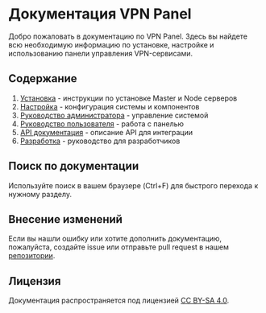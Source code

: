 # Документация VPN Panel

Добро пожаловать в документацию по VPN Panel. Здесь вы найдете всю необходимую информацию по установке, настройке и использованию панели управления VPN-сервисами.

## Содержание

1. [Установка](./installation/README.md) - инструкции по установке Master и Node серверов
2. [Настройка](./configuration/README.md) - конфигурация системы и компонентов
3. [Руководство администратора](./admin/README.md) - управление системой
4. [Руководство пользователя](./user/README.md) - работа с панелью
5. [API документация](./api/README.md) - описание API для интеграции
6. [Разработка](./development/README.md) - руководство для разработчиков

## Поиск по документации

Используйте поиск в вашем браузере (Ctrl+F) для быстрого перехода к нужному разделу.

## Внесение изменений

Если вы нашли ошибку или хотите дополнить документацию, пожалуйста, создайте issue или отправьте pull request в нашем [репозитории](https://github.com/Kavis1/vpn-panel).

## Лицензия

Документация распространяется под лицензией [CC BY-SA 4.0](https://creativecommons.org/licenses/by-sa/4.0/).

